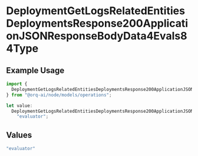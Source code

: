 # DeploymentGetLogsRelatedEntitiesDeploymentsResponse200ApplicationJSONResponseBodyData4Evals84Type

## Example Usage

```typescript
import {
  DeploymentGetLogsRelatedEntitiesDeploymentsResponse200ApplicationJSONResponseBodyData4Evals84Type,
} from "@orq-ai/node/models/operations";

let value:
  DeploymentGetLogsRelatedEntitiesDeploymentsResponse200ApplicationJSONResponseBodyData4Evals84Type =
    "evaluator";
```

## Values

```typescript
"evaluator"
```